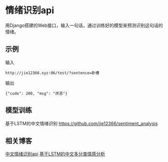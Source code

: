 # 情绪识别api

用Django搭建的Web接口，输入一句话，通过训练好的模型来预测识别这句话的情绪。

## 示例
输入
```
http://jie12366.xyz:86/test/?sentence=卧槽
```
输出
```
{"code": 200, "msg": "厌恶"}
```
## 模型训练
基于LSTM的中文情绪识别 
https://github.com/jie12366/sentiment_analysis

## 相关博客
[中文情绪识别api](http://jie12366.xyz:8081/#/users/11/articles/46)
[基于LSTM的中文多分类情感分析](http://jie12366.xyz:8081/#/users/11/articles/35)
